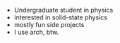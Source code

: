 - Undergraduate student in physics
- interested in solid-state physics
- mostly fun side projects
- I use arch, btw.
